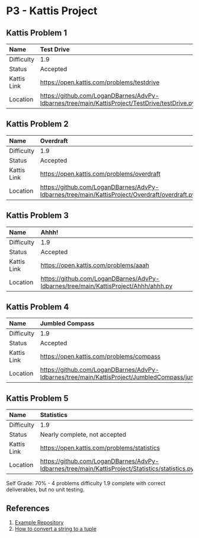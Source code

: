 # P3 - Kattis Project

## Kattis Problem 1

| Name | Test Drive |
|:---|:---|
| Difficulty | 1.9 |
| Status | Accepted |
| Kattis Link | https://open.kattis.com/problems/testdrive |
| Location | https://github.com/LoganDBarnes/AdvPy-ldbarnes/tree/main/KattisProject/TestDrive/testDrive.py |

## Kattis Problem 2

| Name | Overdraft |
|:---|:---|
| Difficulty | 1.9 |
| Status | Accepted |
| Kattis Link | https://open.kattis.com/problems/overdraft |
| Location | https://github.com/LoganDBarnes/AdvPy-ldbarnes/tree/main/KattisProject/Overdraft/overdraft.py |

## Kattis Problem 3

| Name | Ahhh! |
|:---|:---|
| Difficulty | 1.9 |
| Status | Accepted |
| Kattis Link | https://open.kattis.com/problems/aaah |
| Location | https://github.com/LoganDBarnes/AdvPy-ldbarnes/tree/main/KattisProject/Ahhh/ahhh.py |

## Kattis Problem 4

| Name | Jumbled Compass |
|:---|:---|
| Difficulty | 1.9 |
| Status | Accepted |
| Kattis Link | https://open.kattis.com/problems/compass |
| Location | https://github.com/LoganDBarnes/AdvPy-ldbarnes/tree/main/KattisProject/JumbledCompass/jumbledCompass.py |

## Kattis Problem 5

| Name | Statistics |
|:---|:---|
| Difficulty | 1.9 |
| Status | Nearly complete, not accepted |
| Kattis Link | https://open.kattis.com/problems/statistics |
| Location | https://github.com/LoganDBarnes/AdvPy-ldbarnes/tree/main/KattisProject/Statistics/statistics.py |

Self Grade:  70% - 4 problems difficulty 1.9 complete with correct deliverables, but no unit testing.

## References

1. [Example Repository](https://github.com/rambasnet/Kattis-Demos-Testing)
2. [How to convert a string to a tuple](https://www.geeksforgeeks.org/python-convert-string-to-tuple/)